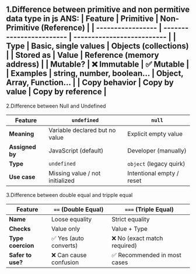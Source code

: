 1.Difference between primitive and non permitive data type in js
ANS:
| Feature           | Primitive                | Non-Primitive (Reference)  |
| ----------------- | ------------------------ | -------------------------- |
| **Type**          | Basic, single values     | Objects (collections)      |
| **Stored as**     | Value                    | Reference (memory address) |
| **Mutable?**      | ❌ Immutable             |  ✅ Mutable               |
| **Examples**      | string, number, boolean… | Object, Array, Function…   |
| **Copy behavior** | Copy by **value**        | Copy by **reference**      |
-----------------------------------------------------------------------------

2.Difference between Null and Undefined

| Feature         | `undefined`                     | `null`                    |
| --------------- | ------------------------------- | ------------------------- |
| **Meaning**     | Variable declared but no value  | Explicit empty value      |
| **Assigned by** | JavaScript (default)            | Developer (manually)      |
| **Type**        | `undefined`                     | `object` (legacy quirk)   |
| **Use case**    | Missing value / not initialized | Intentional empty / reset |


3.Difference between double equal and tripple equal

| Feature           | `==` (Double Equal)   | `===` (Triple Equal)        |
| ----------------- | --------------------- | --------------------------- |
| **Name**          | Loose equality        | Strict equality             |
| **Checks**        | Value only            | Value + Type                |
| **Type coercion** | ✅ Yes (auto converts) | ❌ No (exact match required) |
| **Safer to use?** | ❌ Can cause confusion | ✅ Recommended in most cases |
